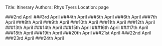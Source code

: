 Title: Itinerary
Authors: Rhys Tyers
Location: page

###2nd April
###3rd April
###4th April
###5th April
###6th April
###7th April
###8th April
###9th April
###10th April
###11th April
###12th April
###13th April
###14th April
###15th April
###16th April
###17th April
###18th April
###19th April
###20th April
###21st April
###22nd April
###23rd April
###24th April
